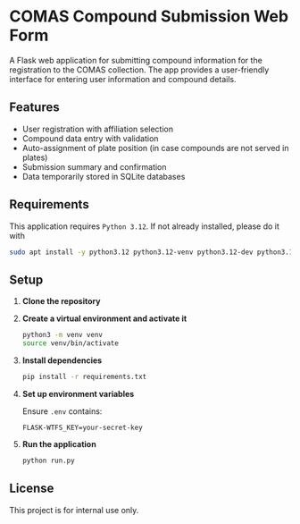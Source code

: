 # COMAS Compound Submission Web Form

A Flask web application for submitting compound information for the registration to the COMAS collection. The app provides a user-friendly interface for entering user information and compound details.

## Features

- User registration with affiliation selection
- Compound data entry with validation
- Auto-assignment of plate position (in case compounds are not served in plates)
- Submission summary and confirmation
- Data temporarily stored in SQLite databases

## Requirements

This application requires `Python 3.12`. If not already installed, please do it with

```bash
sudo apt install -y python3.12 python3.12-venv python3.12-dev python3.12-distutils
```

## Setup

1. **Clone the repository**

2. **Create a virtual environment and activate it**
   ```sh
   python3 -m venv venv
   source venv/bin/activate
   ```

3. **Install dependencies**
   ```sh
   pip install -r requirements.txt
   ```

4. **Set up environment variables**

   Ensure `.env` contains:
   ```
   FLASK-WTFS_KEY=your-secret-key
   ```

5. **Run the application**
   ```sh
   python run.py
   ```


## License

This project is for internal use only.
